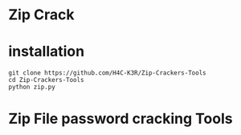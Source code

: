 # Zip Crack 

# installation
```
git clone https://github.com/H4C-K3R/Zip-Crackers-Tools
cd Zip-Crackers-Tools
python zip.py
```

# Zip File password cracking Tools
